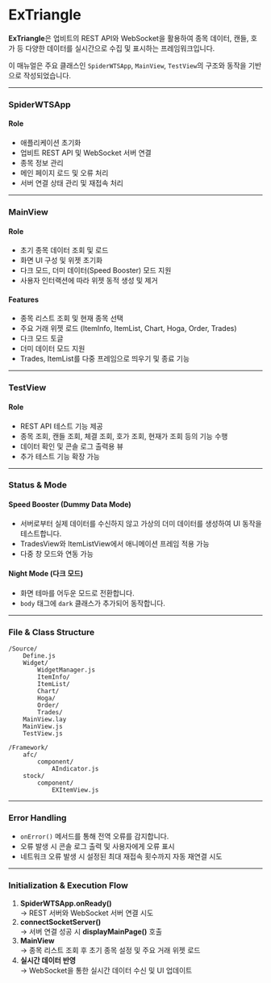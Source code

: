 # ExTriangle

**ExTriangle**은 업비트의 REST API와 WebSocket을 활용하여 종목 데이터, 캔들, 호가 등 다양한 데이터를 실시간으로 수집 및 표시하는 프레임워크입니다.

이 매뉴얼은 주요 클래스인 `SpiderWTSApp`, `MainView`, `TestView`의 구조와 동작을 기반으로 작성되었습니다.

***

### SpiderWTSApp

#### Role

* 애플리케이션 초기화
* 업비트 REST API 및 WebSocket 서버 연결
* 종목 정보 관리
* 메인 페이지 로드 및 오류 처리
* 서버 연결 상태 관리 및 재접속 처리

***

### MainView

#### Role

* 초기 종목 데이터 조회 및 로드
* 화면 UI 구성 및 위젯 초기화
* 다크 모드, 더미 데이터(Speed Booster) 모드 지원
* 사용자 인터랙션에 따라 위젯 동적 생성 및 제거

#### Features

* 종목 리스트 조회 및 현재 종목 선택
* 주요 거래 위젯 로드 (ItemInfo, ItemList, Chart, Hoga, Order, Trades)
* 다크 모드 토글
* 더미 데이터 모드 지원
* Trades, ItemList를 다중 프레임으로 띄우기 및 종료 기능

***

### TestView

#### Role

* REST API 테스트 기능 제공
* 종목 조회, 캔들 조회, 체결 조회, 호가 조회, 현재가 조회 등의 기능 수행
* 데이터 확인 및 콘솔 로그 출력용 뷰
* 추가 테스트 기능 확장 가능

***

### Status & Mode

#### Speed Booster (Dummy Data Mode)

* 서버로부터 실제 데이터를 수신하지 않고 가상의 더미 데이터를 생성하여 UI 동작을 테스트합니다.
* TradesView와 ItemListView에서 애니메이션 프레임 적용 가능
* 다중 창 모드와 연동 가능

#### Night Mode (다크 모드)

* 화면 테마를 어두운 모드로 전환합니다.
* `body` 태그에 `dark` 클래스가 추가되어 동작합니다.

***

### File & Class Structure

```
/Source/
    Define.js
    Widget/
        WidgetManager.js
        ItemInfo/
        ItemList/
        Chart/
        Hoga/
        Order/
        Trades/
    MainView.lay
    MainView.js
    TestView.js

/Framework/
    afc/
        component/
            AIndicator.js
    stock/
        component/
            EXItemView.js
```

***

### Error Handling

* `onError()` 메서드를 통해 전역 오류를 감지합니다.
* 오류 발생 시 콘솔 로그 출력 및 사용자에게 오류 표시
* 네트워크 오류 발생 시 설정된 최대 재접속 횟수까지 자동 재연결 시도

***

### Initialization & Execution Flow

1. **SpiderWTSApp.onReady()**\
   → REST 서버와 WebSocket 서버 연결 시도
2. **connectSocketServer()**\
   → 서버 연결 성공 시 **displayMainPage()** 호출
3. **MainView**\
   → 종목 리스트 조회 후 초기 종목 설정 및 주요 거래 위젯 로드
4. **실시간 데이터 반영**\
   → WebSocket을 통한 실시간 데이터 수신 및 UI 업데이트


